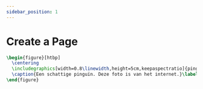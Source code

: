 ```yaml
---
sidebar_position: 1
---
```


# Create a Page

```latex title="figure.tex"
\begin{figure}[htbp]
  \centering
  \includegraphics[width=0.8\linewidth,height=5cm,keepaspectratio]{pinguin.jpg}
  \caption{Een schattige pinguïn. Deze foto is van het internet.}\label{fig:pinguin}
\end{figure}
```

